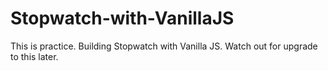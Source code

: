 # Stopwatch-with-VanillaJS
This is practice. Building Stopwatch with Vanilla JS. Watch out for upgrade to this later.
